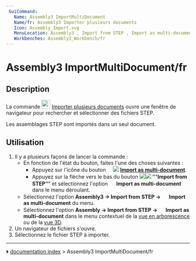 ```yaml
---
 GuiCommand:
   Name: Assembly3 ImportMultiDocument
   Name/fr: Assembly3 Importer plusieurs documents
   Icon: Assembly_Import.svg
   MenuLocation: Assembly3 , Import from STEP , Import as multi-document
   Workbenches: Assembly3_Workbench/fr
---
```


# Assembly3 ImportMultiDocument/fr

## Description

La commande <img alt="" src=images/Assembly_ImportMulti.svg  style="width:24px;"> [Importer plusieurs documents](Assembly3_ImportMultiDocument/fr.md) ouvre une fenêtre de navigateur pour rechercher et sélectionner des fichiers STEP.

Les assemblages STEP sont importés dans un seul document.



## Utilisation

1.  Il y a plusieurs façons de lancer la commande :
    -   En fonction de l\'état du bouton, faites l\'une des choses suivantes :
        -   Appuyez sur l\'icône du bouton **<img src="images/Assembly_ImportMulti.svg‎‎" width=16px><img src="images/Toolbar_flyout_arrow.svg" width=x16px> [Import as multi-document](Assembly3_ImportMultiDocument/fr.md)**.
        -   Appuyez sur la flèche vers le bas du bouton **<img src="images/Assembly_Import.svg" width=|x16px><img src="images/Toolbar_flyout_arrow.svg" width=x16px> '''Import from STEP'''** et sélectionnez l\'option **<img src="images/Assembly_ImportMulti.svg" width=16px> Import as multi-document** dans le menu déroulant.
    -   Sélectionnez l\'option **Assembly3 → Import from STEP → <img src="images/Assembly_ImportMulti.svg‎‎" width=16px> Import as multi-document** du menu.
    -   Sélectionnez l\'option **Assembly → Import from STEP → <img src="images/Assembly_ImportMulti.svg‎‎" width=16px> Import as multi-document** dans le menu contextuel de la [vue en arborescence](Tree_view/fr.md) ou de la [vue 3D](3D_view/fr.md).
2.  Un navigateur de fichiers s\'ouvre.
3.  Sélectionnez le fichier STEP à importer.



---
⏵ [documentation index](../README.md) > Assembly3 ImportMultiDocument/fr
